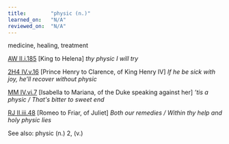 ```yaml
---
title:        "physic (n.)"
learned_on:   "N/A"
reviewed_on:  "N/A"
---
```


medicine, healing, treatment

[AW II.i.185](https://www.shakespeareswords.com/Public/Play.aspx?Act=2&Scene=1&WorkId=30#221139) \[King to Helena\] *thy physic I will try*

[2H4 IV.v.16](https://www.shakespeareswords.com/Public/Play.aspx?Act=4&Scene=5&WorkId=39#260828) \[Prince Henry to Clarence, of King Henry IV\] *If he be sick with joy, he'll recover without physic*

[MM IV.vi.7](https://www.shakespeareswords.com/Public/Play.aspx?Act=4&Scene=6&WorkId=27#211354) \[Isabella to Mariana, of the Duke speaking against her\] *’tis a physic / That's bitter to sweet end*

[RJ II.iii.48](https://www.shakespeareswords.com/Public/Play.aspx?Act=2&Scene=3&WorkId=32#229622) \[Romeo to Friar, of Juliet\] *Both our remedies / Within thy help and holy physic lies*

See also: physic (n.) 2, (v.)
